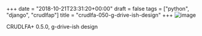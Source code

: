 +++
date = "2018-10-21T23:31:20+00:00"
draft = false
tags = ["python", "django", "crudlfap"]
title = "crudlfa-050-g-drive-ish-design"
+++
![image](/img/2018-10-21-crudlfa-050-g-drive-ish-design/2b904977f426a76764d23ba38760a72bdb5e0d3d91c51543875070cf321b4cfa.png)

CRUDLFA+ 0.5.0, g-drive-ish design

